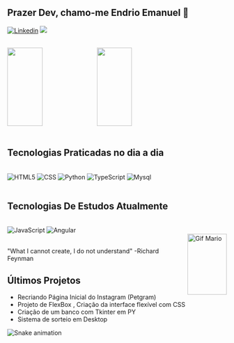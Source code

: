 ## Prazer Dev, chamo-me Endrio Emanuel 🍃

[![Linkedin](https://img.shields.io/badge/LinkedIn-0077B5?style=for-the-badge&logo=linkedin&logoColor=white)](https://www.linkedin.com/in/endrio-emanuel-201175228/)
<a href = "mailto:endrioemanuel11@gmail.com"><img src="https://img.shields.io/badge/-Gmail-%23333?style=for-the-badge&logo=gmail&logoColor=white" target="_blank"></a>

<div align="left">
</br>
  <img height="180em" width="40%" src="https://github-readme-stats.vercel.app/api?username=Dryzin&show_icons=true&theme=dark&include_all_commits=true&count_private=true"/>
  <img height="180em" width="40%" src="https://github-readme-stats.vercel.app/api/top-langs/?username=Dryzin&layout=compact&langs_count=7&theme=dark"/>
</div>
</br>

## Tecnologias Praticadas no dia a dia

<div style='display: inline_block'><br/>
    <img aligh='center' alt='HTML5' src='https://img.shields.io/badge/HTML5-E34F26?style=for-the-badge&logo=html5&logoColor=white'/>
    <img aligh='center' alt='CSS' src='https://img.shields.io/badge/CSS-239120?&style=for-the-badge&logo=css3&logoColor=white'/>
    <img aligh='center' alt='Python' src='https://img.shields.io/badge/Python-3776AB?style=for-the-badge&logo=python&logoColor=white'/>
    <img aligh='center' alt='TypeScript' src='https://img.shields.io/badge/TypeScript-007ACC?style=for-the-badge&logo=typescript&logoColor=white'/>
    <img aligh='center' alt='Mysql' src='https://img.shields.io/badge/MySQL-00000F?style=for-the-badge&logo=mysql&logoColor=white'/>
</div>

<br/>

## Tecnologias De Estudos Atualmente

<div style='display: inline_block'><br/>
    <img aligh='center' alt='JavaScript' src='https://img.shields.io/badge/JavaScript-F7DF1E?style=for-the-badge&logo=javascript&logoColor=black'/>
    <img aligh='center' alt='Angular' src='https://img.shields.io/badge/Angular-DD0031?style=for-the-badge&logo=angular&logoColor=white'/>
</div>

<img align="right" src="https://i.picasion.com/pic92/7c2c0ac7ba12796002fd4ca823ebb6da.gif" width="90" height="140" border="0" alt="Gif Mario" />
<br/>

"What I cannot create, I do not understand" -Richard Feynman

## Últimos Projetos

- Recriando Página Inicial do Instagram (Petgram)
- Projeto de FlexBox , Criação da interface flexível com CSS
- Criação de um banco com Tkinter em PY
- Sistema de sorteio em Desktop

![Snake animation](https://github.com/Dryzin/Dryzin/blob/output/github-contribution-grid-snake.svg)
